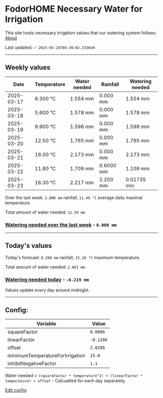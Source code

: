 # FodorHOME Necessary Water for Irrigation

This site hosts necessary irrigation values that our watering system follows. [About](https://github.com/redyau/irrigation)

Last updated: ✅ `2025-03-24T04:39:02.333649`

---

## Weekly values

| Date | Temperature | Water needed | Rainfall | Watering needed |
|-----|-----|-----|-----|-----|
| 2025-03-17 | 8.300 °C | 1.554 mm | 0.000 mm | 1.554 mm |
| 2025-03-18 | 5.600 °C | 1.578 mm | 0.000 mm | 1.578 mm |
| 2025-03-19 | 9.900 °C | 1.598 mm | 0.000 mm | 1.598 mm |
| 2025-03-20 | 12.50 °C | 1.765 mm | 0.000 mm | 1.765 mm |
| 2025-03-21 | 16.00 °C | 2.173 mm | 0.000 mm | 2.173 mm |
| 2025-03-22 | 11.80 °C | 1.709 mm | 0.6000 mm | 1.109 mm |
| 2025-03-23 | 16.30 °C | 2.217 mm | 2.200 mm | 0.01735 mm |


Over the last week: `2.800 mm` rainfall, `11.49 °C` average daily maximal temperature.

Total amount of water needed: `12.59 mm`

### [Watering needed over the last week](lastweek.txt) - `0.000 mm`

---

## Today's values

Today's forecast: `8.280 mm` rainfall, `15.20 °C` maximum temperature.

Total amount of water needed: `2.061 mm`

### [Watering needed today](today.txt) - `-6.219 mm`

Values update every day around midnight.

---

## Config:

| Variable | Value |
|-----|-----|
| squareFactor | `0.0086` |
| linearFactor | `-0.1286` |
| offset | `2.0286` |
| minimumTemperatureForIrrigation | `15.0` |
| inhibitNegativeFactor | `1.1` |

Water needed = `(squareFactor * temperature^2) + (linearFactor * temperature) + offset` - Calcualted for each day separately.

[Edit config](https://github.com/RedyAu/irrigation/edit/main/config.json)
